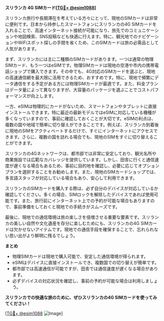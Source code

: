 **スリランカ 4G SIMカード[[TG💪+ @esim1088](https://t.me/s/esim1088)]**

スリランカ旅行や長期滞在を考えている方々にとって、現地のSIMカードは非常に便利です。日本から持参したスマートフォンにスリランカの4G SIMカードを入れることで、高速インターネット接続が可能になり、旅先でのコミュニケーションや地図検索、SNS投稿なども快適に行えます。特に、観光地でのナビゲーションやWiFiスポット探しの手間を省くため、このSIMカードは旅の必需品として人気があります。

まず、スリランカには主に二種類のSIMカードがあります。一つは通常の物理SIMカード、もう一つはeSIMです。物理SIMカードは現地の空港や市内の携帯電話ショップで購入できます。その中でも、4G対応のSIMカードを選ぶと、現地の高速通信網を最大限に活用できるため、おすすめです。特に、現地で頻繁にデータ通信をする予定がある方には物理SIMカードが最適です。また、料金プランはデータ量によって異なりますが、大容量のパッケージを選ぶことでコストパフォーマンスが向上します。

一方、eSIMは物理的にカードがないため、スマートフォンやタブレットに直接インストールできます。特に最近の最新モデルではeSIMに対応している機種が多くなっていますので、事前に確認しておくことが大切です。eSIMの利点は、複数の国や地域で簡単に切り替えができることです。例えば、スリランカ到着後に現地のSIMをアクティベートするだけで、すぐにインターネットにアクセスできます。さらに、複数の国を訪れる場合でも、現地のSIMをすぐに切り替えることができます。

スリランカの4Gネットワークは、都市部では非常に安定しており、観光名所や商業施設では広範なカバレッジを提供しています。しかし、田舎に行くと通信速度が遅くなる場合もあるため、事前に目的地を確認し、必要に応じてオプションプランを選択することをお勧めします。また、現地のSIMカードショップでは、多言語スタッフが対応している場合もあり、安心して利用できます。

スリランカのSIMカードを購入する際は、必ず自分のデバイスが対応しているか確認してください。多くの場合、SIMロックを解除したデバイスであれば使用可能です。また、旅行前にインターネット上での予約が可能な場合もありますので、事前準備をしておくと現地での手続きがスムーズです。

最後に、現地での通信環境は旅の楽しさを倍増させる重要な要素です。スリランカの美しい自然や文化遺産を存分に楽しむためにも、スリランカの4G SIMカードは欠かせないアイテムです。現地での通信手段を確保することで、忘れられない思い出がより鮮明に残るでしょう。

**まとめ**
- 物理SIMカードは現地で購入可能で、安定した通信環境が得られます。
- eSIMはデバイスに直接インストールでき、複数国での切り替えが簡単です。
- 都市部では高速通信が可能ですが、田舎では通信速度が遅くなる場合があります。
- 必ずデバイスの対応状況を確認し、事前の予約が可能な場合は利用しましょう。

**スリランカでの快適な旅のために、ぜひスリランカの4G SIMカードを使ってみてください！**

[[TG💪+ @esim1088](https://t.me/s/esim1088) ![Image](https://i.postimg.cc/Y0z9fWf4/image.png)]